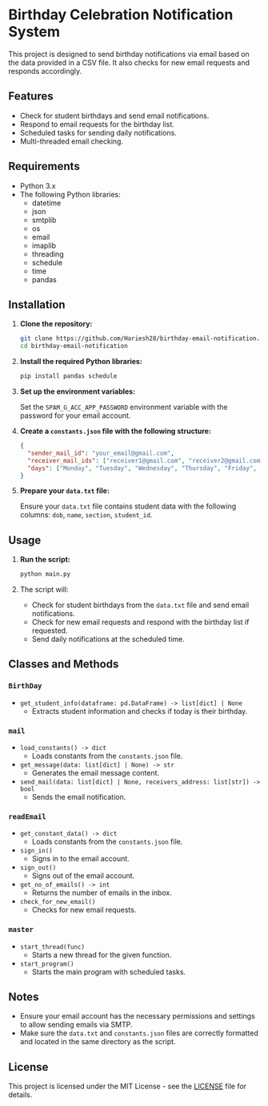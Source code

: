 
# Birthday Celebration Notification System

This project is designed to send birthday notifications via email based on the data provided in a CSV file. It also checks for new email requests and responds accordingly.

## Features

- Check for student birthdays and send email notifications.
- Respond to email requests for the birthday list.
- Scheduled tasks for sending daily notifications.
- Multi-threaded email checking.

## Requirements

- Python 3.x
- The following Python libraries:
  - datetime
  - json
  - smtplib
  - os
  - email
  - imaplib
  - threading
  - schedule
  - time
  - pandas

## Installation

1. **Clone the repository:**

   ```bash
   git clone https://github.com/Hariesh28/birthday-email-notification.git
   cd birthday-email-notification
   ```

2. **Install the required Python libraries:**

   ```bash
   pip install pandas schedule
   ```

3. **Set up the environment variables:**

   Set the `SPAM_G_ACC_APP_PASSWORD` environment variable with the password for your email account.

4. **Create a `constants.json` file with the following structure:**

   ```json
   {
     "sender_mail_id": "your_email@gmail.com",
     "receiver_mail_ids": ["receiver1@gmail.com", "receiver2@gmail.com"],
     "days": ["Monday", "Tuesday", "Wednesday", "Thursday", "Friday", "Saturday", "Sunday"]
   }
   ```

5. **Prepare your `data.txt` file:**

   Ensure your `data.txt` file contains student data with the following columns: `dob`, `name`, `section`, `student_id`.

## Usage

1. **Run the script:**

   ```bash
   python main.py
   ```

2. The script will:
   - Check for student birthdays from the `data.txt` file and send email notifications.
   - Check for new email requests and respond with the birthday list if requested.
   - Send daily notifications at the scheduled time.

## Classes and Methods

### `BirthDay`

- `get_student_info(dataframe: pd.DataFrame) -> list[dict] | None`
  - Extracts student information and checks if today is their birthday.

### `mail`

- `load_constants() -> dict`
  - Loads constants from the `constants.json` file.
- `get_message(data: list[dict] | None) -> str`
  - Generates the email message content.
- `send_mail(data: list[dict] | None, receivers_address: list[str]) -> bool`
  - Sends the email notification.

### `readEmail`

- `get_constant_data() -> dict`
  - Loads constants from the `constants.json` file.
- `sign_in()`
  - Signs in to the email account.
- `sign_out()`
  - Signs out of the email account.
- `get_no_of_emails() -> int`
  - Returns the number of emails in the inbox.
- `check_for_new_email()`
  - Checks for new email requests.

### `master`

- `start_thread(func)`
  - Starts a new thread for the given function.
- `start_program()`
  - Starts the main program with scheduled tasks.

## Notes

- Ensure your email account has the necessary permissions and settings to allow sending emails via SMTP.
- Make sure the `data.txt` and `constants.json` files are correctly formatted and located in the same directory as the script.

## License

This project is licensed under the MIT License - see the [LICENSE](LICENSE) file for details.
